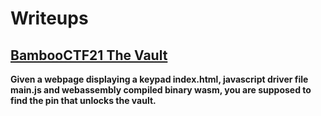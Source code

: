 # Writeups


## [BambooCTF21 The Vault](https://github.com/kaftejiman/ctf-writeups/tree/main/BamboCTF21)
**Given a webpage displaying a keypad index.html, javascript driver file main.js and webassembly compiled binary wasm, you are supposed to find the pin that unlocks the vault.**

